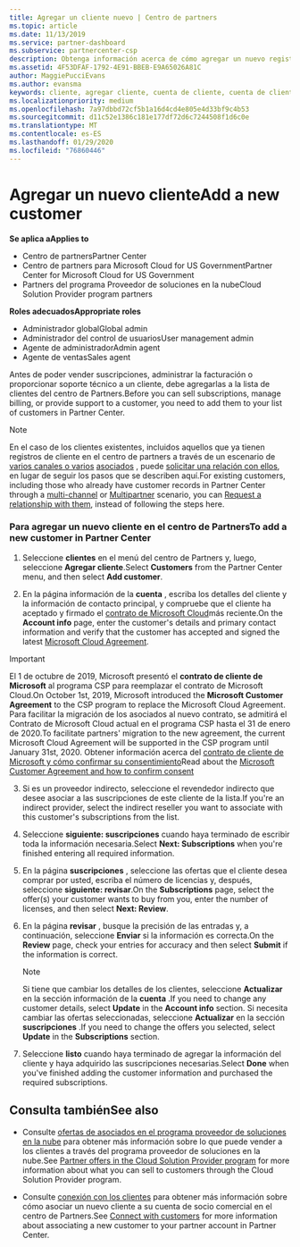 ```yaml
---
title: Agregar un cliente nuevo | Centro de partners
ms.topic: article
ms.date: 11/13/2019
ms.service: partner-dashboard
ms.subservice: partnercenter-csp
description: Obtenga información acerca de cómo agregar un nuevo registro de cliente en el centro de Partners. A continuación, puede vender las suscripciones del cliente, administrar la facturación o proporcionar soporte al cliente.
ms.assetid: 4F53DFAF-1792-4E91-BBEB-E9A65026A81C
author: MaggiePucciEvans
ms.author: evansma
keywords: cliente, agregar cliente, cuenta de cliente, cuenta de cliente en el Centro de partners, clientes, agregar clientes, crear cuenta de cliente
ms.localizationpriority: medium
ms.openlocfilehash: 7a97dbbd72cf5b1a16d4cd4e805e4d33bf9c4b53
ms.sourcegitcommit: d11c52e1386c181e177df72d6c7244508f1d6c0e
ms.translationtype: MT
ms.contentlocale: es-ES
ms.lasthandoff: 01/29/2020
ms.locfileid: "76860446"
---
```

# <a name="add-a-new-customer"></a><span data-ttu-id="57d2b-105">Agregar un nuevo cliente</span><span class="sxs-lookup"><span data-stu-id="57d2b-105">Add a new customer</span></span> 

<span data-ttu-id="57d2b-106">**Se aplica a**</span><span class="sxs-lookup"><span data-stu-id="57d2b-106">**Applies to**</span></span>

- <span data-ttu-id="57d2b-107">Centro de partners</span><span class="sxs-lookup"><span data-stu-id="57d2b-107">Partner Center</span></span>
- <span data-ttu-id="57d2b-108">Centro de partners para Microsoft Cloud for US Government</span><span class="sxs-lookup"><span data-stu-id="57d2b-108">Partner Center for Microsoft Cloud for US Government</span></span>
- <span data-ttu-id="57d2b-109">Partners del programa Proveedor de soluciones en la nube</span><span class="sxs-lookup"><span data-stu-id="57d2b-109">Cloud Solution Provider program partners</span></span>

<span data-ttu-id="57d2b-110">**Roles adecuados**</span><span class="sxs-lookup"><span data-stu-id="57d2b-110">**Appropriate roles**</span></span>

- <span data-ttu-id="57d2b-111">Administrador global</span><span class="sxs-lookup"><span data-stu-id="57d2b-111">Global admin</span></span>
- <span data-ttu-id="57d2b-112">Administrador del control de usuarios</span><span class="sxs-lookup"><span data-stu-id="57d2b-112">User management admin</span></span>
- <span data-ttu-id="57d2b-113">Agente de administrador</span><span class="sxs-lookup"><span data-stu-id="57d2b-113">Admin agent</span></span>
- <span data-ttu-id="57d2b-114">Agente de ventas</span><span class="sxs-lookup"><span data-stu-id="57d2b-114">Sales agent</span></span>


<span data-ttu-id="57d2b-115">Antes de poder vender suscripciones, administrar la facturación o proporcionar soporte técnico a un cliente, debe agregarlas a la lista de clientes del centro de Partners.</span><span class="sxs-lookup"><span data-stu-id="57d2b-115">Before you can sell subscriptions, manage billing, or provide support to a customer, you need to add them to your list of customers in Partner  Center.</span></span>

>[!NOTE]
><span data-ttu-id="57d2b-116">En el caso de los clientes existentes, incluidos aquellos que ya tienen registros de cliente en el centro de partners a través de un escenario de [varios canales o varios](multichannel.md) [asociados](multipartner.md) , puede [solicitar una relación con ellos](request-a-relationship-with-a-customer.md), en lugar de seguir los pasos que se describen aquí.</span><span class="sxs-lookup"><span data-stu-id="57d2b-116">For existing customers, including those who already have customer records in Partner Center through a [multi-channel](multichannel.md) or [Multipartner](multipartner.md) scenario, you can [Request a relationship with them](request-a-relationship-with-a-customer.md), instead of following the steps here.</span></span>

### <a name="to-add-a-new-customer-in-partner-center"></a><span data-ttu-id="57d2b-117">Para agregar un nuevo cliente en el centro de Partners</span><span class="sxs-lookup"><span data-stu-id="57d2b-117">To add a new customer in Partner Center</span></span>

1. <span data-ttu-id="57d2b-118">Seleccione **clientes** en el menú del centro de Partners y, luego, seleccione **Agregar cliente**.</span><span class="sxs-lookup"><span data-stu-id="57d2b-118">Select **Customers** from the Partner Center menu, and then select **Add customer**.</span></span>

2. <span data-ttu-id="57d2b-119">En la página información de la **cuenta** , escriba los detalles del cliente y la información de contacto principal, y compruebe que el cliente ha aceptado y firmado el [contrato de Microsoft Cloud](agreements.md)más reciente.</span><span class="sxs-lookup"><span data-stu-id="57d2b-119">On the **Account info** page, enter the customer's details and primary contact information and verify that the customer has accepted and signed the latest [Microsoft Cloud Agreement](agreements.md).</span></span>

>[!IMPORTANT] 
> <span data-ttu-id="57d2b-120">El 1 de octubre de 2019, Microsoft presentó el **contrato de cliente de Microsoft** al programa CSP para reemplazar el contrato de Microsoft Cloud.</span><span class="sxs-lookup"><span data-stu-id="57d2b-120">On October 1st, 2019, Microsoft introduced the **Microsoft Customer Agreement** to the CSP program to replace the Microsoft Cloud Agreement.</span></span> <span data-ttu-id="57d2b-121">Para facilitar la migración de los asociados al nuevo contrato, se admitirá el Contrato de Microsoft Cloud actual en el programa CSP hasta el 31 de enero de 2020.</span><span class="sxs-lookup"><span data-stu-id="57d2b-121">To facilitate partners' migration to the new agreement, the current Microsoft Cloud Agreement will be supported in the CSP program until January 31st, 2020.</span></span> <span data-ttu-id="57d2b-122">Obtener información acerca del [contrato de cliente de Microsoft y cómo confirmar su consentimiento](confirm-customer-agreement.md)</span><span class="sxs-lookup"><span data-stu-id="57d2b-122">Read about the [Microsoft Customer Agreement and how to confirm consent](confirm-customer-agreement.md)</span></span>
  
3. <span data-ttu-id="57d2b-123">Si es un proveedor indirecto, seleccione el revendedor indirecto que desee asociar a las suscripciones de este cliente de la lista.</span><span class="sxs-lookup"><span data-stu-id="57d2b-123">If you're an indirect provider, select the indirect reseller you want to associate with this customer's subscriptions from the list.</span></span>

4. <span data-ttu-id="57d2b-124">Seleccione **siguiente: suscripciones** cuando haya terminado de escribir toda la información necesaria.</span><span class="sxs-lookup"><span data-stu-id="57d2b-124">Select **Next: Subscriptions** when you're finished entering all required information.</span></span>

5. <span data-ttu-id="57d2b-125">En la página **suscripciones** , seleccione las ofertas que el cliente desea comprar por usted, escriba el número de licencias y, después, seleccione **siguiente: revisar**.</span><span class="sxs-lookup"><span data-stu-id="57d2b-125">On the **Subscriptions** page, select the offer(s) your customer wants to buy from you, enter the number of licenses, and then select **Next: Review**.</span></span>

6. <span data-ttu-id="57d2b-126">En la página **revisar** , busque la precisión de las entradas y, a continuación, seleccione **Enviar** si la información es correcta.</span><span class="sxs-lookup"><span data-stu-id="57d2b-126">On the **Review** page, check your entries for accuracy and then select **Submit** if the information is correct.</span></span>

    >[!NOTE]
    ><span data-ttu-id="57d2b-127">Si tiene que cambiar los detalles de los clientes, seleccione **Actualizar** en la sección información de la **cuenta** .</span><span class="sxs-lookup"><span data-stu-id="57d2b-127">If you need to change any customer details, select **Update** in the **Account info** section.</span></span> <span data-ttu-id="57d2b-128">Si necesita cambiar las ofertas seleccionadas, seleccione **Actualizar** en la sección **suscripciones** .</span><span class="sxs-lookup"><span data-stu-id="57d2b-128">If you need to change the offers you selected, select **Update** in the **Subscriptions** section.</span></span>

7. <span data-ttu-id="57d2b-129">Seleccione **listo** cuando haya terminado de agregar la información del cliente y haya adquirido las suscripciones necesarias.</span><span class="sxs-lookup"><span data-stu-id="57d2b-129">Select **Done** when you've finished adding the customer information and purchased the required subscriptions.</span></span>

## <a name="see-also"></a><span data-ttu-id="57d2b-130">Consulta también</span><span class="sxs-lookup"><span data-stu-id="57d2b-130">See also</span></span>

- <span data-ttu-id="57d2b-131">Consulte [ofertas de asociados en el programa proveedor de soluciones en la nube](csp-offers.md) para obtener más información sobre lo que puede vender a los clientes a través del programa proveedor de soluciones en la nube.</span><span class="sxs-lookup"><span data-stu-id="57d2b-131">See [Partner offers in the Cloud Solution Provider program](csp-offers.md) for more information about what you can sell to customers through the Cloud Solution Provider program.</span></span>

- <span data-ttu-id="57d2b-132">Consulte [conexión con los clientes](customer-accounts.md) para obtener más información sobre cómo asociar un nuevo cliente a su cuenta de socio comercial en el centro de Partners.</span><span class="sxs-lookup"><span data-stu-id="57d2b-132">See [Connect with customers](customer-accounts.md) for more information about associating a new customer to your partner account in Partner Center.</span></span>
